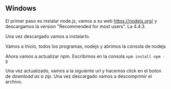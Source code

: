 ## Windows

El primer paso es instalar node.js, vamos a su web https://nodejs.org/ y descargamos la version "Recommended for most users". La 4.4.3.

Una vez descargado vamos a instalarlo.

Vamos a inicio, todos los programas, nodejs y abrimos la consola de nodejs

Ahora vamos a actualizar npm. Escribimos en la consola ```npm install npm -g```

Una vez actualizado, vamos a la siguiente url y hacemos click en el boton de *download as a zip*. Una vez descargado vamos a descomprimir el archivo.